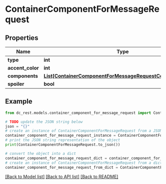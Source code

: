 # ContainerComponentForMessageRequest


## Properties

Name | Type | Description | Notes
------------ | ------------- | ------------- | -------------
**type** | **int** |  | 
**accent_color** | **int** |  | [optional] 
**components** | [**List[ContainerComponentForMessageRequestComponentsInner]**](ContainerComponentForMessageRequestComponentsInner.md) |  | 
**spoiler** | **bool** |  | [optional] 

## Example

```python
from dc_rest.models.container_component_for_message_request import ContainerComponentForMessageRequest

# TODO update the JSON string below
json = "{}"
# create an instance of ContainerComponentForMessageRequest from a JSON string
container_component_for_message_request_instance = ContainerComponentForMessageRequest.from_json(json)
# print the JSON string representation of the object
print(ContainerComponentForMessageRequest.to_json())

# convert the object into a dict
container_component_for_message_request_dict = container_component_for_message_request_instance.to_dict()
# create an instance of ContainerComponentForMessageRequest from a dict
container_component_for_message_request_from_dict = ContainerComponentForMessageRequest.from_dict(container_component_for_message_request_dict)
```
[[Back to Model list]](../README.md#documentation-for-models) [[Back to API list]](../README.md#documentation-for-api-endpoints) [[Back to README]](../README.md)


